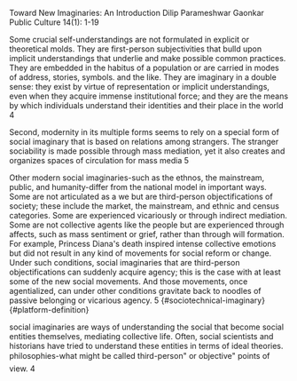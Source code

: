 Toward New Imaginaries: An Introduction  Dilip Parameshwar Gaonkar
Public Culture 14(1): 1-19

Some crucial self-understandings are not formulated in explicit or theoretical molds. They are first-person subjectivities that bulld upon implicit understandings that underlie and make possible common practices. They are embedded in the habitus of a population or are carried in modes of address, stories, symbols. and the like. They are imaginary in a double sense: they exist by virtue of representation or implicit understandings, even when they acquire immense institutional force; and they are the means by which individuals understand their identities and their place in the world 4   
 
Second, modernity in its multiple forms seems to rely on a special form of social imaginary that is based on relations among strangers. The stranger sociability is made possible through mass mediation, yet it also creates and organizes spaces of circulation for mass media 5 

Other modern social imaginaries-such as the ethnos, the mainstream, public, and humanity-differ from the national model in important ways. Some are not articulated as a we but are third-person objectifications of society; these include the market, the mainstream, and ethnic and census categories. Some are experienced vicariously or through indirect mediation. Some are not collective agents like the people but are experienced through affects, such as mass sentiment or grief, rather than through will formation. For example, Princess Diana's death inspired intense collective emotions but did not result in any kind of movements for social reform or change. Under such conditions, social imaginaries that are third-person objectifications can suddenly acquire agency; this is the case with at least some of the new social movements. And those movements, once agentialized, can under other conditions gravitate back to noodles of passive belonging or vicarious agency. 5 {#sociotechnical-imaginary} {#platform-definition}

social imaginaries are ways of understanding the social that become social entities themselves, mediating collective life. Often, social scientists and historians have tried to understand these entities in terms of ideal theories. philosophies-what might be called third-person" or objective" points of view. 4


